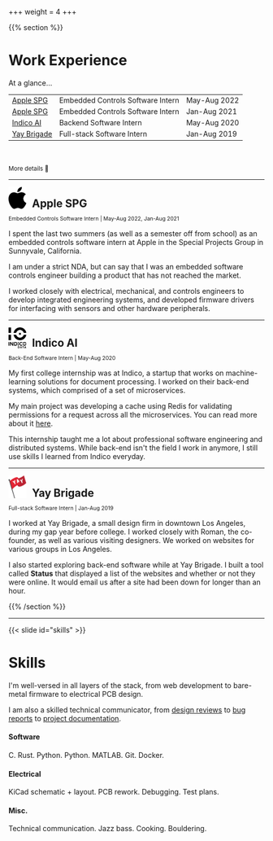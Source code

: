 +++
weight = 4
+++

{{% section %}}

# Work Experience

At a glance...

<table style="width:100%">
<tbody>
<tr>
<td><a href="https://apple.com">Apple SPG</a></td>
<td>Embedded Controls Software Intern</td>
<td>May-Aug 2022</td>
</tr>
<tr>
<td><a href="https://apple.com">Apple SPG</a></td>
<td>Embedded Controls Software Intern</td>
<td>Jan-Aug 2021</td>
</tr>
<tr>
<td><a href="https://indico.io">Indico AI</a></td>
<td>Backend Software Intern</td>
<td>May-Aug 2020</td>
</tr>
<tr>
<td><a href="https://yaybrigade.com">Yay Brigade</a></td>
<td>Full-stack Software Intern</td>
<td>Jan-Aug 2019</td>
</tr>
</tbody>
</table>

[Apple SPG]: https://apple.com
[Indico AI]: https://indico.io
[Yay Brigade]: https://yaybrigade.com

<br />

<small>More details 🔽</small>

---

<div>
<img style="display: inline; vertical-align: text-bottom; border: none; box-shadow: none; margin: 0 0.5em 0 0;" src="/apple.png"
width="7%"/>
<h2 style="display: inline">Apple SPG</h2>

<p style="font-size: .75em">Embedded Controls Software Intern | May-Aug 2022, Jan-Aug 2021</p>
</div>

I spent the last two summers (as well as a semester off from school) as an
embedded controls software intern at Apple in the Special Projects Group in
Sunnyvale, California.

I am under a strict NDA, but can say that I was an embedded software controls
engineer building a product that has not reached the market.

I worked closely with electrical, mechanical, and controls engineers to develop
integrated engineering systems, and developed firmware drivers for interfacing
with sensors and other hardware peripherals.

---

<div>
<img style="display: inline; vertical-align: text-bottom; border: none; box-shadow: none; margin: 0 0.5em 0 0;" src="/indico.png"
width="7%"/>
<h2 style="display: inline">Indico AI</h2>

<p style="font-size: .75em">Back-End Software Intern | May-Aug 2020</p>
</div>

My first college internship was at Indico, a startup that works on
machine-learning solutions for document processing. I worked on their back-end
systems, which comprised of a set of microservices.

My main project was developing a cache using Redis for validating permissions
for a request across all the microservices. You can read more about it [here].

[here]: #permission-cache

This internship taught me a lot about professional software engineering and
distributed systems. While back-end isn't the field I work in anymore, I still
use skills I learned from Indico everyday.

---

<div>
<img style="display: inline; vertical-align: text-bottom; border: none; box-shadow: none; margin: 0 0.5em 0 0;" src="/yay-brigade.png"
width="7%"/>
<h2 style="display: inline">Yay Brigade</h2>

<p style="font-size: .75em">Full-stack Software Intern | Jan-Aug 2019</p>
</div>

I worked at Yay Brigade, a small design firm in downtown Los Angeles, during my
gap year before college. I worked closely with Roman, the co-founder, as well as
various visiting designers. We worked on websites for various groups in Los
Angeles.

I also started exploring back-end software while at Yay Brigade. I built a tool
called **Status** that displayed a list of the websites and whether or not they
were online. It would email us after a site had been down for longer than an
hour.

{{% /section %}}

---

{{< slide id="skills" >}}

# Skills

I'm well-versed in all layers of the stack, from web development to bare-metal
firmware to electrical PCB design.

I am also a skilled technical communicator, from [design reviews] to [bug
reports] to [project documentation].

[design reviews]: https://docs.google.com/presentation/d/1yDIXdgj3lLqJSEwJy6zv_iMa3pMJ1Nxz0eXIxtiBIpw/edit?usp=sharing
[bug reports]: https://github.com/olin-electric-motorsports/olin-electric-motorsports/pull/196#issue-1472232261
[project documentation]: https://coda.io/d/Documentation_dbuFnC2EA_e/CAN-Software-Update-aka-Bootloader_suPXB

#### Software

C. Rust. Python. Python. MATLAB. Git. Docker.

#### Electrical

KiCad schematic + layout. PCB rework. Debugging. Test plans.

#### Misc.

Technical communication. Jazz bass. Cooking. Bouldering.
